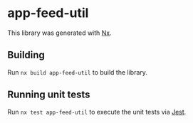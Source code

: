 # app-feed-util

This library was generated with [Nx](https://nx.dev).

## Building

Run `nx build app-feed-util` to build the library.

## Running unit tests

Run `nx test app-feed-util` to execute the unit tests via [Jest](https://jestjs.io).
